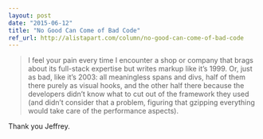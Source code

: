 ```yaml
---
layout: post
date: "2015-06-12"
title: "No Good Can Come of Bad Code"
ref_url: http://alistapart.com/column/no-good-can-come-of-bad-code
---
```


> I feel your pain every time I encounter a shop or company that brags about its full-stack expertise but writes markup like it’s 1999. Or, just as bad, like it’s 2003: all meaningless spans and divs, half of them there purely as visual hooks, and the other half there because the developers didn’t know what to cut out of the framework they used (and didn’t consider that a problem, figuring that gzipping everything would take care of the performance aspects).

Thank you Jeffrey.
